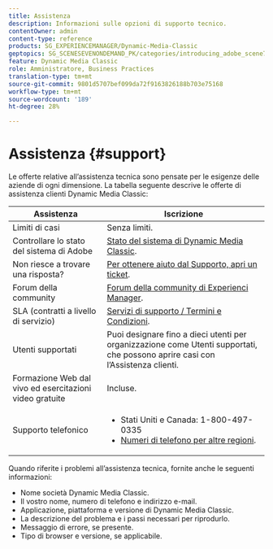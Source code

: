 ```yaml
---
title: Assistenza
description: Informazioni sulle opzioni di supporto tecnico.
contentOwner: admin
content-type: reference
products: SG_EXPERIENCEMANAGER/Dynamic-Media-Classic
geptopics: SG_SCENESEVENONDEMAND_PK/categories/introducing_adobe_scene7
feature: Dynamic Media Classic
role: Amministratore, Business Practices
translation-type: tm+mt
source-git-commit: 9801d5707bef099da72f9163826188b703e75168
workflow-type: tm+mt
source-wordcount: '189'
ht-degree: 28%

---
```


# Assistenza {#support}

Le offerte relative all’assistenza tecnica sono pensate per le esigenze delle aziende di ogni dimensione. La tabella seguente descrive le offerte di assistenza clienti Dynamic Media Classic:

| Assistenza | Iscrizione |
|--- |--- |
| Limiti di casi | Senza limiti. |
| Controllare lo stato del sistema di Adobe | [Stato del sistema di Dynamic Media Classic](https://status.adobe.com/products/1175). |
| Non riesce a trovare una risposta? | [Per ottenere aiuto dal Supporto, apri un ticket](https://experienceleague.adobe.com/?support-solution=General#support). |
| Forum della community | [Forum della community di Experienci Manager](https://experienceleaguecommunities.adobe.com/t5/adobe-experience-manager/ct-p/adobe-experience-manager-community). |
| SLA (contratti a livello di servizio) | [Servizi di supporto / Termini e Condizioni](https://helpx.adobe.com/support/programs/support-policies-terms-conditions.html). |
| Utenti supportati | Puoi designare fino a dieci utenti per organizzazione come Utenti supportati, che possono aprire casi con l’Assistenza clienti. |
| Formazione Web dal vivo ed esercitazioni video gratuite | Incluse. |
| Supporto telefonico | <ul><li>Stati Uniti e Canada: 1-800-497-0335 </li><li>[Numeri di telefono per altre regioni](https://helpx.adobe.com/contact/dma-external/DMACustomeCareRegionalPhoneNumbers.html).</li></ul> |

<!-- |Create a support case| [https://helpx.adobe.com/enterprise/admin-guide.html/enterprise/using/support-for-experience-cloud.ug.html](https://helpx.adobe.com/enterprise/admin-guide.html/enterprise/using/support-for-experience-cloud.ug.html) | -->

Quando riferite i problemi all’assistenza tecnica, fornite anche le seguenti informazioni:

* Nome società Dynamic Media Classic.
* Il vostro nome, numero di telefono e indirizzo e-mail.
* Applicazione, piattaforma e versione di Dynamic Media Classic.
* La descrizione del problema e i passi necessari per riprodurlo.
* Messaggio di errore, se presente.
* Tipo di browser e versione, se applicabile.

